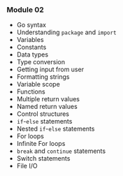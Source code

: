 ### Module 02

- Go syntax
- Understanding `package` and `import`
- Variables
- Constants
- Data types
- Type conversion
- Getting input from user
- Formatting strings
- Variable scope
- Functions
- Multiple return values
- Named return values
- Control structures
- `if`-`else` statements
- Nested `if`-`else` statements
- For loops
- Infinite For loops
- `break` and `continue` statements
- Switch statements
- File I/O
